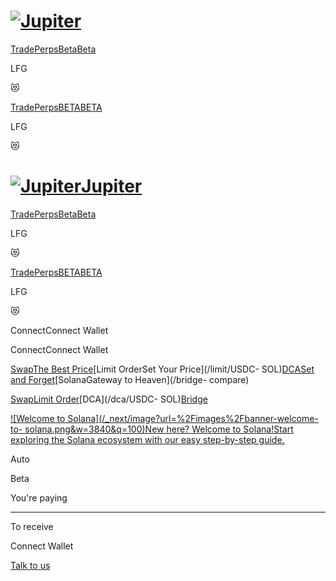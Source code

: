 # [![Jupiter](/svg/jupiter-logo.svg)](/)

[Trade](/)[PerpsBetaBeta](/perps)

LFG

😻

[Trade](/)[PerpsBETABETA](/perps)

LFG

😻

# [![Jupiter](/svg/jupiter-logo.svg)Jupiter](/)

[Trade](/)[PerpsBetaBeta](/perps)

LFG

😻

[Trade](/)[PerpsBETABETA](/perps)

LFG

😻

ConnectConnect Wallet

ConnectConnect Wallet

[SwapThe Best Price](/swap/USDC-SOL)[Limit OrderSet Your Price](/limit/USDC-
SOL)[DCASet and Forget](/dca/USDC-SOL)[SolanaGateway to Heaven](/bridge-
compare)

[Swap](/swap/USDC-SOL)[Limit Order](/limit/USDC-SOL)[DCA](/dca/USDC-
SOL)[Bridge](/bridge-compare)

[![Welcome to Solana](/_next/image?url=%2Fimages%2Fbanner-welcome-to-
solana.png&w=3840&q=100)New here? Welcome to Solana!Start exploring the Solana
ecosystem with our easy step-by-step guide.](https://welcome.jup.ag/)

Auto

Beta

You're paying

* * *

To receive

Connect Wallet

[](https://discord.gg/jup)[](https://twitter.com/JupiterExchange)[](https://www.reddit.com/r/jupiterexchange)[](https://station.jup.ag/guides)

[ Talk to us](https://discord.gg/jup)

